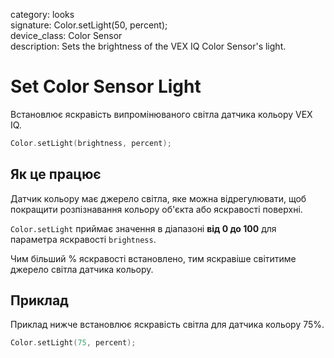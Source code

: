 category: looks  
signature: Color.setLight(50, percent);  
device_class: Color Sensor  
description: Sets the brightness of the VEX IQ Color Sensor's light.  

# Set Color Sensor Light

Встановлює яскравість випромінюваного світла датчика кольору VEX IQ.

```cpp
Color.setLight(brightness, percent);
```

## Як це працює

Датчик кольору має джерело світла, яке можна відрегулювати, щоб покращити розпізнавання кольору об'єкта або яскравості поверхні.

`Color.setLight` приймає значення в діапазоні **від 0 до 100** для параметра яскравості `brightness`.

Чим більший % яскравості встановлено, тим яскравіше світитиме джерело світла датчика кольору.

## Приклад

Приклад нижче встановлює яскравість світла для датчика кольору 75%.

```cpp
Color.setLight(75, percent);
```

<advanced>
</advanced>
